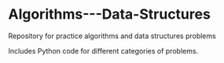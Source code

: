 # Algorithms---Data-Structures
Repository for practice algorithms and data structures problems

Includes Python code for different categories of problems.
